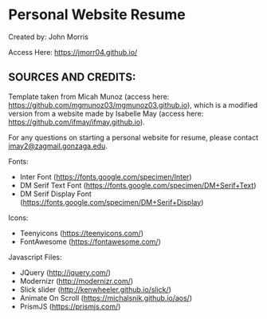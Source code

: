 # Personal Website Resume

Created by: John Morris

Access Here: https://jmorr04.github.io/

## SOURCES AND CREDITS:
Template taken from Micah Munoz (access here: https://github.com/mgmunoz03/mgmunoz03.github.io), which is a modified version from a website made by Isabelle May (access here: https://github.com/ifmay/ifmay.github.io).

For any questions on starting a personal website for resume, please contact imay2@zagmail.gonzaga.edu. 

Fonts:
 - Inter Font (https://fonts.google.com/specimen/Inter)
 - DM Serif Text Font (https://fonts.google.com/specimen/DM+Serif+Text)
 - DM Serif Display Font (https://fonts.google.com/specimen/DM+Serif+Display)

Icons:
 - Teenyicons (https://teenyicons.com/)
 - FontAwesome (https://fontawesome.com/)

Javascript Files:
 - JQuery (http://jquery.com/)
 - Modernizr (http://modernizr.com/)
 - Slick slider (http://kenwheeler.github.io/slick/)
 - Animate On Scroll (https://michalsnik.github.io/aos/)
 - PrismJS (https://prismjs.com/)
